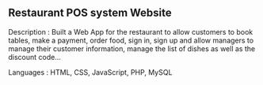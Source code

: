 <h2>Restaurant POS system Website</h2>
 Description : Built a Web App for the restaurant to allow customers to book tables, make a payment, order food, sign in, sign up and allow managers to manage their customer information, manage the list of dishes as well as the discount code...

Languages : HTML, CSS, JavaScript, PHP, MySQL
